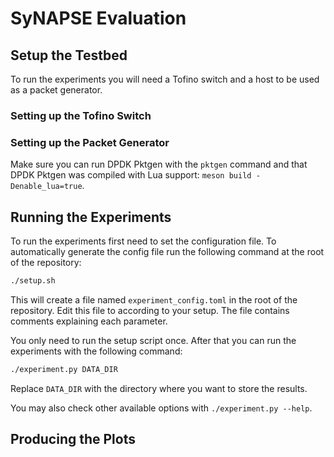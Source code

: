 # SyNAPSE Evaluation

## Setup the Testbed

To run the experiments you will need a Tofino switch and a host to be used as a packet generator.

### Setting up the Tofino Switch

### Setting up the Packet Generator

Make sure you can run DPDK Pktgen with the `pktgen` command and that DPDK Pktgen was compiled with Lua support: `meson build -Denable_lua=true`.


## Running the Experiments

To run the experiments first need to set the configuration file. To automatically generate the config file run the following command at the root of the repository:

```bash
./setup.sh
```

This will create a file named `experiment_config.toml` in the root of the repository. Edit this file to according to your setup. The file contains comments explaining each parameter.

You only need to run the setup script once. After that you can run the experiments with the following command:

```bash
./experiment.py DATA_DIR
```

Replace `DATA_DIR` with the directory where you want to store the results.

You may also check other available options with `./experiment.py --help`.

## Producing the Plots

